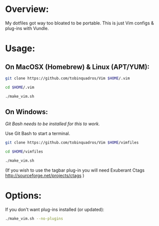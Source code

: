 # Overview:

My dotfiles got way too bloated to be portable. This is just Vim configs & plug-ins with Vundle.

# Usage:

## On MacOSX (Homebrew) & Linux (APT/YUM):

```sh
git clone https://github.com/tobinquadros/Vim $HOME/.vim

cd $HOME/.vim

./make_vim.sh
```

## On Windows:

_Git Bash needs to be installed for this to work._

Use Git Bash to start a terminal.

```sh
git clone https://github.com/tobinquadros/Vim $HOME/vimfiles

cd $HOME/vimfiles

./make_vim.sh
```

(If you wish to use the tagbar plug-in you will need Exuberant Ctags http://sourceforge.net/projects/ctags )

# Options:

If you don't want plug-ins installed (or updated):

```sh
./make_vim.sh --no-plugins
```

